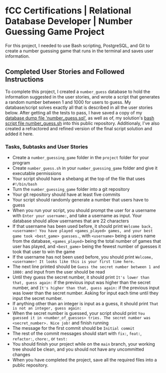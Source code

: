 # fCC Certifications | Relational Database Developer |  Number Guessing Game Project
For this project, I needed to use Bash scripting, PostgreSQL, and Git to create a number guessing game that runs in the terminal and saves user information.

## Completed User Stories and Followed Instructions

To complete this project, I created a `number_guess` database to hold the information suggested in the user stories, and wrote a script that generates a random number between 1 and 1000 for users to guess. My database/script solves exactly all that is described in all the user stories below. After getting all the tests to pass, I have saved a copy of my [database dump file 'number_guess.sql'](https://github.com/Rami24t/Relational-Database_Number-Guessing-Game/blob/main/number_guess.sql), as well as of, my solution's [bash script file number_guess.sh](https://github.com/Rami24t/Relational-Database_Number-Guessing-Game/blob/main/number_guess.sh) into this public repository. Additionaly, I've also created a refractored and refined version of the final script solution and added it here.


### Tasks, Subtasks and User Stories

- Create a `number_guessing_game` folder in the `project` folder for your program
- Create `number_guess.sh` in your `number_guessing_game` folder and give it executable permissions
- Your script should have a shebang at the top of the file that uses `#!/bin/bash`
- Turn the `number_guessing_game` folder into a git repository
- Your git repository should have at least five commits
- Your script should randomly generate a number that users have to guess
- When you run your script, you should prompt the user for a username with `Enter your username:`, and take a username as input. Your database should allow usernames that are 22 characters
- If that username has been used before, it should print `Welcome back, <username>! You have played <games_played> games, and your best game took <best_game> guesses.`, with `<username>` being a users name from the database, `<games_played>` being the total number of games that user has played, and `<best_game>` being the fewest number of guesses it took that user to win the game
- If the username has not been used before, you should print `Welcome, <username>! It looks like this is your first time here.`
- The next line printed should be `Guess the secret number between 1 and 1000:` and input from the user should be read
- Until they guess the secret number, it should print `It's lower than that, guess again:` if the previous input was higher than the secret number, and `It's higher than that, guess again:` if the previous input was lower than the secret number. Asking for input each time until they input the secret number.
- If anything other than an integer is input as a guess, it should print `That is not an integer, guess again:`
- When the secret number is guessed, your script should print `You guessed it in <number_of_guesses> tries. The secret number was <secret_number>. Nice job!` and finish running
- The message for the first commit should be `Initial commit`
- The rest of the commit messages should start with `fix:`, `feat:`, `refactor:`, `chore:`, or `test:`
- You should finish your project while on the `main` branch, your working tree should be clean, and you should not have any uncommitted changes
- When you have completed the project, save all the required files into a public repository.
